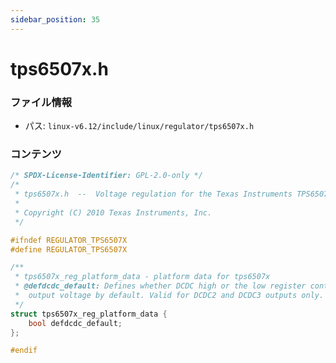```yaml
---
sidebar_position: 35
---
```

# tps6507x.h

### ファイル情報

- パス: `linux-v6.12/include/linux/regulator/tps6507x.h`

### コンテンツ

```h
/* SPDX-License-Identifier: GPL-2.0-only */
/*
 * tps6507x.h  --  Voltage regulation for the Texas Instruments TPS6507X
 *
 * Copyright (C) 2010 Texas Instruments, Inc.
 */

#ifndef REGULATOR_TPS6507X
#define REGULATOR_TPS6507X

/**
 * tps6507x_reg_platform_data - platform data for tps6507x
 * @defdcdc_default: Defines whether DCDC high or the low register controls
 *	output voltage by default. Valid for DCDC2 and DCDC3 outputs only.
 */
struct tps6507x_reg_platform_data {
	bool defdcdc_default;
};

#endif

```
